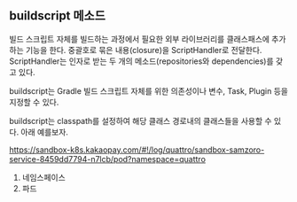 ## buildscript 메소드
빌드 스크립트 자체를 빌드하는 과정에서 필요한 외부 라이브러리를 클래스패스에 추가하는 기능을 한다. 중괄호로 묶은 내용(closure)을 ScriptHandler로 전달한다. ScriptHandler는 인자로 받는 두 개의 메소드(repositories와 dependencies)를 갖고 있다.



buildscript는 Gradle 빌드 스크립트 자체를 위한 의존성이나 변수, Task, Plugin 등을 지정할 수 있다.

buildscript는 classpath를 설정하여 해당 클래스 경로내의 클래스들을 사용할 수 있다. 아래 예를보자.





https://sandbox-k8s.kakaopay.com/#!/log/quattro/sandbox-samzoro-service-8459dd7794-n7lcb/pod?namespace=quattro
1. 네임스페이스
2. 파드